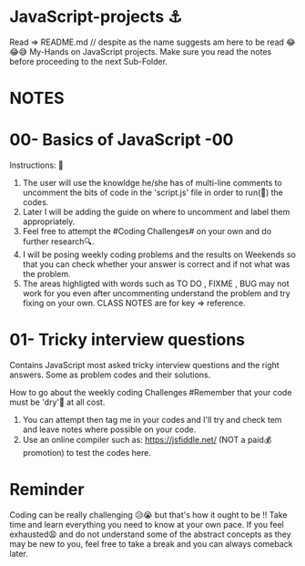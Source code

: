 # JavaScript-projects ⚓
Read => README.md // despite as the name suggests am here to be read 😂😂😅
My-Hands on JavaScript projects.
Make sure you read the notes before proceeding to the next Sub-Folder.

# NOTES
# 00- Basics of JavaScript -00
Instructions: 🧮
1. The user will use the knowldge he/she has of multi-line comments to uncomment the bits of code in the 'script.js' file in order to run(👟) the codes.
2. Later I will be adding the guide on where to uncomment and label them appropriately.
3. Feel free to attempt the #Coding Challenges# on your own and do further research🔍.
4. I will be posing weekly coding problems and the results on Weekends so that you can check whether your answer is correct and if not what was the problem.
5. The areas highligted with words such as TO DO , FIXME , BUG may not work for you even after uncommenting understand the problem and try fixing on your own. CLASS NOTES are for key => reference.

# 01- Tricky interview questions
Contains JavaScript most asked tricky interview questions and the right answers. Some as problem codes and their solutions.

How to go about the weekly coding Challenges
#Remember that your code must be 'dry'🌵 at all cost.
1. You can attempt then tag me in your codes and I'll try and check tem and leave notes where possible on your code.
2. Use an online compiler such as: https://jsfiddle.net/ (NOT a paid💰 promotion) to test the codes here.

# Reminder
Coding can be really challenging 😥😭 but that's how it ought to be !! 
Take time and learn everything you need to know at your own pace.
If you feel exhausted😩 and do not understand some of the abstract concepts as they may be new to you, feel free to take a break and you can always comeback later. 